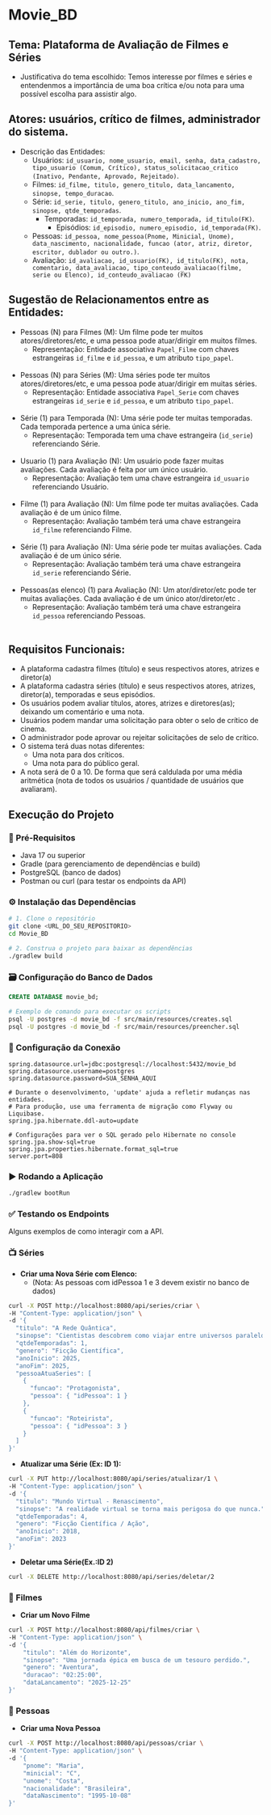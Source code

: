 # Movie_BD
## Tema: Plataforma de Avaliação de Filmes e Séries
* Justificativa do tema escolhido: Temos interesse por filmes e séries e entendenmos a importância de uma boa crítica e/ou nota para uma possível escolha para assistir algo.

## Atores: usuários, crítico de filmes, administrador do sistema.
* Descrição das Entidades:
  * Usuários: `id_usuario, nome_usuario, email, senha, data_cadastro, tipo_usuario (Comum, Crítico), status_solicitacao_critico (Inativo, Pendante, Aprovado, Rejeitado)`.
  * Filmes: `id_filme, titulo, genero_titulo, data_lancamento, sinopse, tempo_duracao`.
  * Série: `id_serie, titulo, genero_titulo, ano_inicio, ano_fim, sinopse, qtde_temporadas`.
    * Temporadas: `id_temporada, numero_temporada, id_titulo(FK)`.
      * Episódios: `id_episodio, numero_episodio, id_temporada(FK)`.
  * Pessoas: `id_pessoa, nome_pessoa(Pnome, Minicial, Unome), data_nascimento, nacionalidade, funcao (ator, atriz, diretor, escritor, dublador ou outro.)`.
  * Avaliação: `id_avaliacao, id_usuario(FK), id_titulo(FK), nota, comentario, data_avaliacao, tipo_conteudo_avaliacao(filme, serie ou Elenco), id_conteudo_avaliacao (FK)`

## Sugestão de Relacionamentos entre as Entidades:
  * Pessoas (N) para Filmes (M): Um filme pode ter muitos atores/diretores/etc, e uma pessoa pode atuar/dirigir em muitos filmes.
    * Representação: Entidade associativa `Papel_Filme` com chaves estrangeiras `id_filme` e `id_pessoa`, e um atributo `tipo_papel`.
    <br>
  * Pessoas (N) para Séries (M): Uma séries pode ter muitos atores/diretores/etc, e uma pessoa pode atuar/dirigir em muitas séries.
    * Representação: Entidade associativa `Papel_Serie` com chaves estrangeiras `id_serie` e `id_pessoa`, e um atributo `tipo_papel`.
    <br>
  * Série (1) para Temporada (N): Uma série pode ter muitas temporadas. Cada temporada pertence a uma única série.
    * Representação: Temporada tem uma chave estrangeira (`id_serie`) referenciando Série.
    <br>
  * Usuario (1) para Avaliação (N): Um usuário pode fazer muitas avaliações. Cada avaliação é feita por um único usuário.
    * Representação: Avaliação tem uma chave estrangeira `id_usuario` referenciando Usuário.
    <br>
  * Filme (1) para Avaliação (N): Um filme pode ter muitas avaliações. Cada avaliação é de um único filme.
    * Representação: Avaliação também terá uma chave estrangeira `id_filme` referenciando Filme.
    <br>
  * Série (1) para Avaliação (N): Uma série pode ter muitas avaliações. Cada avaliação é de um único série.
    * Representação: Avaliação também terá uma chave estrangeira `id_serie` referenciando Série.
    <br>
  * Pessoas(as elenco) (1) para Avaliação (N): Um ator/diretor/etc pode ter muitas avaliações. Cada avaliação é de um único ator/diretor/etc .
    * Representação: Avaliação também terá uma chave estrangeira `id_pessoa` referenciando Pessoas.
    <br>
## Requisitos Funcionais:
  * A plataforma cadastra filmes (título) e seus respectivos atores, atrizes e diretor(a)
  * A plataforma cadastra séries (título) e seus respectivos atores, atrizes, diretor(a), temporadas e seus episódios.
  * Os usuários podem avaliar títulos, atores, atrizes e diretores(as); deixando um comentário e uma nota.
  * Usuários podem mandar uma solicitação para obter o selo de crítico de cinema.
  * O administrador pode aprovar ou rejeitar solicitações de selo de crítico.
  * O sistema terá duas notas diferentes:
    * Uma nota para dos críticos.
    * Uma nota para do público geral.
  * A nota será de 0 a 10. De forma que será caldulada por uma média aritmética (nota de todos os usuários / quantidade de usuários que avaliaram).

## Execução do Projeto
### 📌 Pré-Requisitos
- Java 17 ou superior
- Gradle (para gerenciamento de dependências e build)
- PostgreSQL (banco de dados)
- Postman ou curl (para testar os endpoints da API)

### ⚙️ Instalação das Dependências
```bash
# 1. Clone o repositório
git clone <URL_DO_SEU_REPOSITORIO>
cd Movie_BD

# 2. Construa o projeto para baixar as dependências
./gradlew build
```

### 🗃️ Configuração do Banco de Dados
```sql
CREATE DATABASE movie_bd;
```

```bash
# Exemplo de comando para executar os scripts
psql -U postgres -d movie_bd -f src/main/resources/creates.sql
psql -U postgres -d movie_bd -f src/main/resources/preencher.sql
```

### 🔑 Configuração da Conexão
```
spring.datasource.url=jdbc:postgresql://localhost:5432/movie_bd
spring.datasource.username=postgres
spring.datasource.password=SUA_SENHA_AQUI

# Durante o desenvolvimento, 'update' ajuda a refletir mudanças nas entidades.
# Para produção, use uma ferramenta de migração como Flyway ou Liquibase.
spring.jpa.hibernate.ddl-auto=update

# Configurações para ver o SQL gerado pelo Hibernate no console
spring.jpa.show-sql=true
spring.jpa.properties.hibernate.format_sql=true
server.port=808
```

### ▶️ Rodando a Aplicação
```bash
./gradlew bootRun
```

### ✅ Testando os Endpoints
Alguns exemplos de como interagir com a API.
### 📺 Séries
- **Criar uma Nova Série com Elenco:**
  - (Nota: As pessoas com idPessoa 1 e 3 devem existir no banco de dados) 
```bash
curl -X POST http://localhost:8080/api/series/criar \
-H "Content-Type: application/json" \
-d '{
  "titulo": "A Rede Quântica",
  "sinopse": "Cientistas descobrem como viajar entre universos paralelos.",
  "qtdeTemporadas": 1,
  "genero": "Ficção Científica",
  "anoInicio": 2025,
  "anoFim": 2025,
  "pessoaAtuaSeries": [
    {
      "funcao": "Protagonista",
      "pessoa": { "idPessoa": 1 }
    },
    {
      "funcao": "Roteirista",
      "pessoa": { "idPessoa": 3 }
    }
  ]
}'
```

- **Atualizar uma Série (Ex: ID 1):**
```bash
curl -X PUT http://localhost:8080/api/series/atualizar/1 \
-H "Content-Type: application/json" \
-d '{
  "titulo": "Mundo Virtual - Renascimento",
  "sinopse": "A realidade virtual se torna mais perigosa do que nunca.",
  "qtdeTemporadas": 4,
  "genero": "Ficção Científica / Ação",
  "anoInicio": 2018,
  "anoFim": 2023
}'
```
- **Deletar uma Série(Ex.:ID 2)**
```bash
curl -X DELETE http://localhost:8080/api/series/deletar/2
```
### 🎥 Filmes
- **Criar um Novo Filme**
```bash
curl -X POST http://localhost:8080/api/filmes/criar \
-H "Content-Type: application/json" \
-d '{
    "titulo": "Além do Horizonte",
    "sinopse": "Uma jornada épica em busca de um tesouro perdido.",
    "genero": "Aventura",
    "duracao": "02:25:00",
    "dataLancamento": "2025-12-25"
}'
```

### 👤 Pessoas
- **Criar uma Nova Pessoa**
```bash
curl -X POST http://localhost:8080/api/pessoas/criar \
-H "Content-Type: application/json" \
-d '{
    "pnome": "Maria",
    "minicial": "C",
    "unome": "Costa",
    "nacionalidade": "Brasileira",
    "dataNascimento": "1995-10-08"
}'
```
